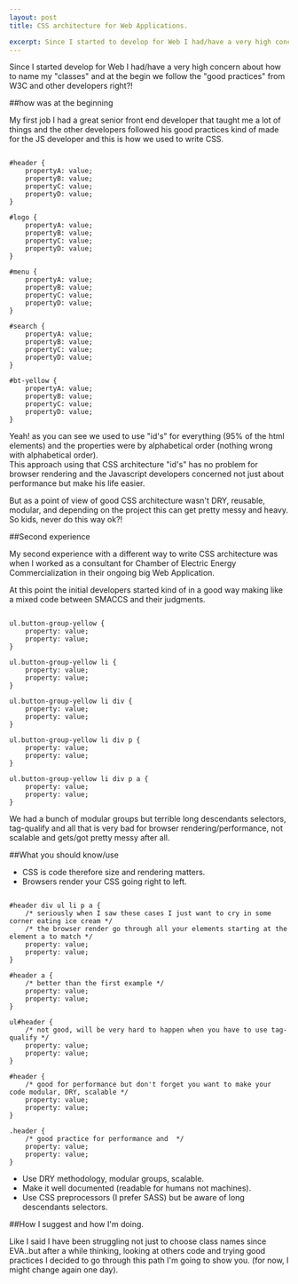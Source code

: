 ```yaml
---
layout: post
title: CSS architecture for Web Applications.

excerpt: Since I started to develop for Web I had/have a very high concern about how to name my "classes" and at the begin we follow the good practices from W3C right?!
---
```


Since I started develop for Web I had/have a very high concern about how to name my "classes" and at the begin we follow the "good practices" from W3C and other developers right?!

##how was at the beginning

My first job I had a great senior front end developer that taught me a lot of things and the other developers followed his good practices kind of made for the JS developer and this is how we used to write CSS.

<pre><code data-language="css">
#header {
	propertyA: value;
	propertyB: value;
	propertyC: value;
	propertyD: value;
}

#logo {
	propertyA: value;
	propertyB: value;
	propertyC: value;
	propertyD: value;
}

#menu {
	propertyA: value;
	propertyB: value;
	propertyC: value;
	propertyD: value;
}

#search {
	propertyA: value;
	propertyB: value;
	propertyC: value;
	propertyD: value;
}

#bt-yellow {
	propertyA: value;
	propertyB: value;
	propertyC: value;
	propertyD: value;
}
</code></pre>

Yeah! as you can see we used to use "id's" for everything (95% of the html elements) and the properties were by alphabetical order (nothing wrong with alphabetical order).<br>
This approach using that CSS architecture "id's" has no problem for browser rendering and the Javascript developers concerned not just about performance but make his life easier.

But as a point of view of good CSS architecture wasn't DRY, reusable, modular, and depending on the project this can get pretty messy and heavy. So kids, never do this way ok?!

##Second experience

My second experience with a different way to write CSS architecture was when I worked as a consultant for Chamber of Electric Energy Commercialization in their ongoing big Web Application.

At this point the initial developers started kind of in a good way making like a mixed code between SMACCS and their judgments. <br>

<pre><code data-language="css">
ul.button-group-yellow {
	property: value;
	property: value;
}

ul.button-group-yellow li {
	property: value;
	property: value;
}

ul.button-group-yellow li div {
	property: value;
	property: value;
}

ul.button-group-yellow li div p {
	property: value;
	property: value;
}

ul.button-group-yellow li div p a {
	property: value;
	property: value;
}
</code></pre>

We had a bunch of modular groups but terrible long descendants selectors, tag-qualify and all that is very bad for browser rendering/performance, not scalable and gets/got pretty messy after all.

##What you should know/use
- CSS is code therefore size and rendering matters.
- Browsers render your CSS going right to left.
<pre><code data-language="css">
#header div ul li p a {
	/* seriously when I saw these cases I just want to cry in some corner eating ice cream */
	/* the browser render go through all your elements starting at the element a to match */
	property: value;
	property: value;
}

#header a {
	/* better than the first example */
	property: value;
	property: value;
}

ul#header {
	/* not good, will be very hard to happen when you have to use tag-qualify */
	property: value;
	property: value;
}

#header {
	/* good for performance but don't forget you want to make your code modular, DRY, scalable */
	property: value;
	property: value;
}

.header {
	/* good practice for performance and  */
	property: value;
	property: value;
}
</code></pre>
- Use DRY methodology, modular groups, scalable.
- Make it well documented (readable for humans not machines).
- Use CSS preprocessors (I prefer SASS) but be aware of long descendants selectors.

##How I suggest and how I'm doing.

Like I said I have been struggling not just to choose class names since EVA..but after a while thinking, looking at others code and trying good practices I decided to go through this path I'm going to show you. (for now, I might change again one day).






